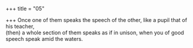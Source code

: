 +++
title = "05"

+++
Once one of them speaks the speech of the other, like a pupil that of his  teacher,  
(then) a whole section of them speaks as if in unison, when you of good  speech speak amid the waters.  